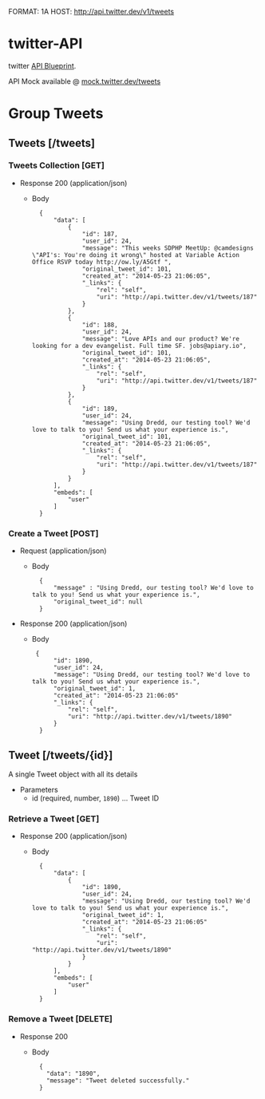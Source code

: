 FORMAT: 1A
HOST: http://api.twitter.dev/v1/tweets

# twitter-API
twitter [API Blueprint](http://apiblueprint.org).

API Mock available @ [mock.twitter.dev/tweets](http://mock.twitter.dev/tweets)

# Group Tweets

## Tweets [/tweets]
### Tweets Collection [GET]
+ Response 200 (application/json)
    + Body

            {
                "data": [
                    {
                        "id": 187,
                        "user_id": 24,
                        "message": "This weeks SDPHP MeetUp: @camdesigns \"API's: You're doing it wrong\" hosted at Variable Action Office RSVP today http://ow.ly/A5Gtf ",
                        "original_tweet_id": 101,
                        "created_at": "2014-05-23 21:06:05",
                        "_links": {
                            "rel": "self",
                            "uri": "http://api.twitter.dev/v1/tweets/187"
                        }
                    },
                    {
                        "id": 188,
                        "user_id": 24,
                        "message": "Love APIs and our product? We're looking for a dev evangelist. Full time SF. jobs@apiary.io",
                        "original_tweet_id": 101,
                        "created_at": "2014-05-23 21:06:05",
                        "_links": {
                            "rel": "self",
                            "uri": "http://api.twitter.dev/v1/tweets/187"
                        }
                    },
                    {
                        "id": 189,
                        "user_id": 24,
                        "message": "Using Dredd, our testing tool? We'd love to talk to you! Send us what your experience is.",
                        "original_tweet_id": 101,
                        "created_at": "2014-05-23 21:06:05",
                        "_links": {
                            "rel": "self",
                            "uri": "http://api.twitter.dev/v1/tweets/187"
                        }
                    }
                ],
                "embeds": [
                    "user"
                ]
            }





### Create a Tweet [POST]

+ Request (application/json)
    + Body

            {
                "message" : "Using Dredd, our testing tool? We'd love to talk to you! Send us what your experience is.",
                "original_tweet_id": null 
            }

+ Response 200 (application/json)
    + Body

           {
                "id": 1890,
                "user_id": 24,
                "message": "Using Dredd, our testing tool? We'd love to talk to you! Send us what your experience is.",
                "original_tweet_id": 1,
                "created_at": "2014-05-23 21:06:05"
                "_links": {
                    "rel": "self",
                    "uri": "http://api.twitter.dev/v1/tweets/1890"
                }
            }




## Tweet [/tweets/{id}]
A single Tweet object with all its details

+ Parameters
    + id (required, number, `1890`) ... Tweet ID

### Retrieve a Tweet [GET]
+ Response 200 (application/json)
    + Body

            {
                "data": [
                    {
                        "id": 1890,
                        "user_id": 24,
                        "message": "Using Dredd, our testing tool? We'd love to talk to you! Send us what your experience is.",
                        "original_tweet_id": 1,
                        "created_at": "2014-05-23 21:06:05"
                        "_links": {
                            "rel": "self",
                            "uri": "http://api.twitter.dev/v1/tweets/1890"
                        }
                    }
                ],
                "embeds": [
                    "user"
                ]
            }





### Remove a Tweet [DELETE]
+ Response 200
    + Body

            {
              "data": "1890",
              "message": "Tweet deleted successfully."
            }
